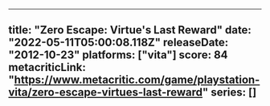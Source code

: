 
---
title: "Zero Escape: Virtue's Last Reward"
date: "2022-05-11T05:00:08.118Z"
releaseDate: "2012-10-23"
platforms: ["vita"]
score: 84
metacriticLink: "https://www.metacritic.com/game/playstation-vita/zero-escape-virtues-last-reward"
series: []
---
